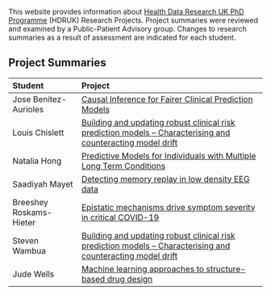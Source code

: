 This website provides information about [Health Data Research UK PhD Programme](https://www.hdruk.ac.uk/careers-in-health-data-science/further-education/phd-programme/) (HDRUK) Research Projects. Project summaries were reviewed and examined by a Public-Patient Advisory group. Changes to research summaries as a result of assessment are indicated for each student.

## Project Summaries

| Student | Project |
| :------ | :------ |
| Jose Benitez-Aurioles | [Causal Inference for Fairer Clinical Prediction Models](summaries/aurioles.md)
| Louis Chislett | [Building and updating robust clinical risk prediction models – Characterising and counteracting model drift](summaries/chislett.md)
| Natalia Hong | [Predictive Models for Individuals with Multiple Long Term Conditions](summaries/hong.md)  |
| Saadiyah Mayet | [Detecting memory replay in low density EEG data](summaries/mayet.md) |
| Breeshey Roskams-Hieter | [Epistatic mechanisms drive symptom severity in critical COVID-19](summaries/roskams.md) |
| Steven Wambua | [Building and updating robust clinical risk prediction models – Characterising and counteracting model drift](summaries/chislett.md)
| Jude Wells | [Machine learning approaches to structure-based drug design](summaries/wells.md) |
